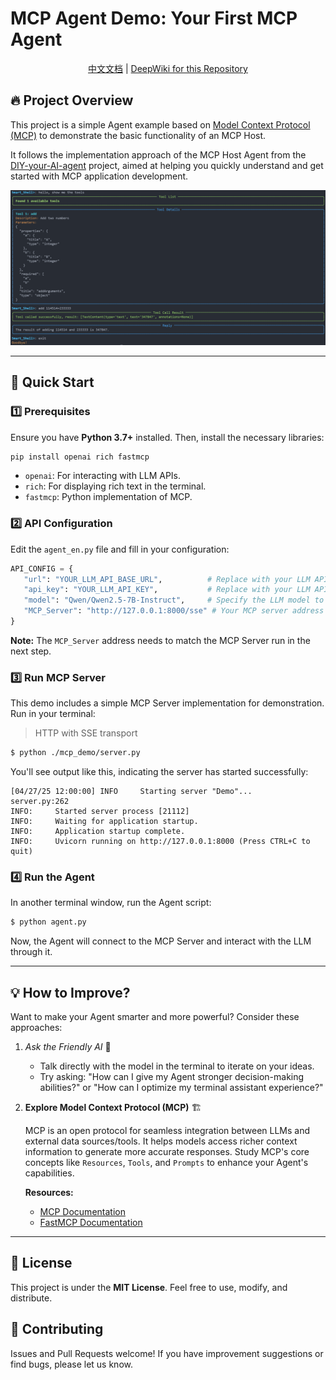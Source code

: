 # MCP Agent Demo: Your First MCP Agent

<p align="center">
   <a href="./README_CN.md">中文文档</a> |
   <a href="https://deepwiki.com/whitejoce/mcp_agent">DeepWiki for this Repository</a>
</p>

## 🔥 Project Overview
  
This project is a simple Agent example based on [Model Context Protocol (MCP)](https://modelcontextprotocol.io/introduction) to demonstrate the basic functionality of an MCP Host.

It follows the implementation approach of the MCP Host Agent from the [DIY-your-AI-agent](https://github.com/whitejoce/DIY-your-AI-agent) project, aimed at helping you quickly understand and get started with MCP application development.

<img src="img/example.png" alt="MCP Agent Demo Example">

---

## 🚀 Quick Start

### 1️⃣ Prerequisites
Ensure you have **Python 3.7+** installed. Then, install the necessary libraries:

```bash
pip install openai rich fastmcp
```
* `openai`: For interacting with LLM APIs.
* `rich`: For displaying rich text in the terminal.
* `fastmcp`: Python implementation of MCP.

### 2️⃣ API Configuration
Edit the `agent_en.py` file and fill in your configuration:

```python
API_CONFIG = {
   "url": "YOUR_LLM_API_BASE_URL",          # Replace with your LLM API base URL
   "api_key": "YOUR_LLM_API_KEY",           # Replace with your LLM API key
   "model": "Qwen/Qwen2.5-7B-Instruct",     # Specify the LLM model to use
   "MCP_Server": "http://127.0.0.1:8000/sse" # Your MCP server address (if using local server.py)
}
```
**Note:** The `MCP_Server` address needs to match the MCP Server run in the next step.

### 3️⃣ Run MCP Server
This demo includes a simple MCP Server implementation for demonstration. Run in your terminal:
> HTTP with SSE transport

```bash
$ python ./mcp_demo/server.py
```
You'll see output like this, indicating the server has started successfully:
```
[04/27/25 12:00:00] INFO     Starting server "Demo"...                                                                                                                 server.py:262
INFO:     Started server process [21112]
INFO:     Waiting for application startup.
INFO:     Application startup complete.
INFO:     Uvicorn running on http://127.0.0.1:8000 (Press CTRL+C to quit)
```

### 4️⃣ Run the Agent
In another terminal window, run the Agent script:

```bash
$ python agent.py
```
Now, the Agent will connect to the MCP Server and interact with the LLM through it.

---

## 💡 How to Improve?

Want to make your Agent smarter and more powerful? Consider these approaches:

1. *Ask the Friendly AI* 🤖
   * Talk directly with the model in the terminal to iterate on your ideas.
   * Try asking: "How can I give my Agent stronger decision-making abilities?" or "How can I optimize my terminal assistant experience?"

2. **Explore Model Context Protocol (MCP)** 🏗️
   
    MCP is an open protocol for seamless integration between LLMs and external data sources/tools.
    It helps models access richer context information to generate more accurate responses.
    Study MCP's core concepts like `Resources`, `Tools`, and `Prompts` to enhance your Agent's capabilities.
   
    **Resources:**
      * [MCP Documentation](https://modelcontextprotocol.io/introduction)
      * [FastMCP Documentation](https://gofastmcp.com/getting-started/welcome)

---

## 📜 License

This project is under the **MIT License**. Feel free to use, modify, and distribute.

## 🤝 Contributing

Issues and Pull Requests welcome! If you have improvement suggestions or find bugs, please let us know.
